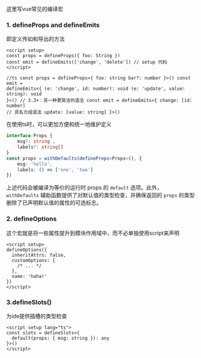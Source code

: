 这里写vue常见的编译宏

### 1. defineProps and defineEmits

即定义传如和导出的方法

```vue
<script setup>
const props = defineProps({ foo: String })
const emit = defineEmits(['change', 'delete']) // setup 代码
</script>

//ts const props = defineProps<{ foo: string bar?: number }>() const emit =
defineEmits<{ (e: 'change', id: number): void (e: 'update', value: string): void
}>() // 3.3+：另一种更简洁的语法 const emit = defineEmits<{ change: [id: number]
// 具名元组语法 update: [value: string] }>()
```

在使用ts时，可以更加方便和统一地维护定义

```ts
interface Props { 
	msg?: string ,
	labels?: string[] 
} 
const props = withDefaults(defineProps<Props>(), { 
	msg: 'hello', 
	labels: () => ['one', 'two'] 
})
```

上述代码会被编译为等价的运行时 props 的 `default` 选项。此外，`withDefaults` 辅助函数提供了对默认值的类型检查，并确保返回的 `props` 的类型删除了已声明默认值的属性的可选标志。

### 2. defineOptions

这个宏就是将一些属性提升到模块作用域中，而不必单独使用script来声明

```vue
<script setup>
defineOptions({
  inheritAttrs: false,
  customOptions: {
    /* ... */
  },
  name: 'haha!'
})
</script>
```

### 3.defineSlots()

为ide提供插槽的类型检查

```vue
<script setup lang="ts">
const slots = defineSlots<{
  default(props: { msg: string }): any
}>()
</script>
```